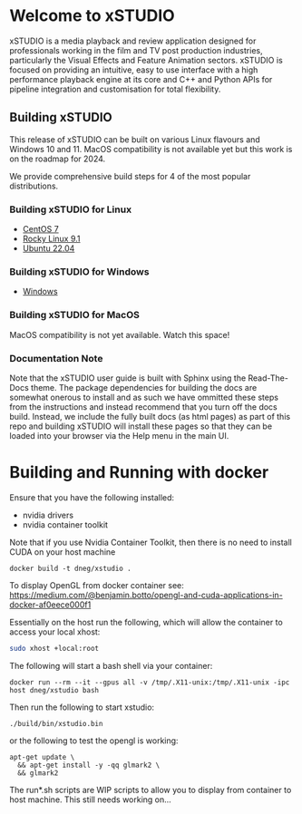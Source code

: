 # Welcome to xSTUDIO

xSTUDIO is a media playback and review application designed for professionals working in the film and TV post production industries, particularly the Visual Effects and Feature Animation sectors. xSTUDIO is focused on providing an intuitive, easy to use interface with a high performance playback engine at its core and C++ and Python APIs for pipeline integration and customisation for total flexibility.

## Building xSTUDIO

This release of xSTUDIO can be built on various Linux flavours and Windows 10 and 11. MacOS compatibility is not available yet but this work is on the roadmap for 2024.

We provide comprehensive build steps for 4 of the most popular distributions.

### Building xSTUDIO for Linux

* [CentOS 7](docs/build_guides/centos_7.md)
* [Rocky Linux 9.1](docs/build_guides/rocky_linux_9_1.md)
* [Ubuntu 22.04](docs/build_guides/ubuntu_22_04.md)

### Building xSTUDIO for Windows

* [Windows](docs/build_guides/windows.md)

### Building xSTUDIO for MacOS

MacOS compatibility is not yet available. Watch this space!

### Documentation Note

Note that the xSTUDIO user guide is built with Sphinx using the Read-The-Docs theme. The package dependencies for building the docs are somewhat onerous to install and as such we have ommitted these steps from the instructions and instead recommend that you turn off the docs build. Instead, we include the fully built docs (as html pages) as part of this repo and building xSTUDIO will install these pages so that they can be loaded into your browser via the Help menu in the main UI.

# Building and Running with docker
Ensure that you have the following installed:
- nvidia drivers 
- nvidia container toolkit 

Note that if you use Nvidia Container Toolkit, then there is no need to install CUDA on your host machine


``` docker
docker build -t dneg/xstudio . 
```

To display OpenGL from docker container see:
https://medium.com/@benjamin.botto/opengl-and-cuda-applications-in-docker-af0eece000f1

Essentially on the host run the following, which will allow the container to access your local 
xhost:
```bash
sudo xhost +local:root
```

The following will start a bash shell via your container:
``` docker
docker run --rm --it --gpus all -v /tmp/.X11-unix:/tmp/.X11-unix -ipc host dneg/xstudio bash
```
Then run the following to start xstudio:
``` docker
./build/bin/xstudio.bin
```
or the following to test the opengl is working:
``` docker
apt-get update \
  && apt-get install -y -qq glmark2 \
  && glmark2
  ```

The run*.sh scripts are WIP scripts to allow you to display from container to host machine. This still needs working on...
